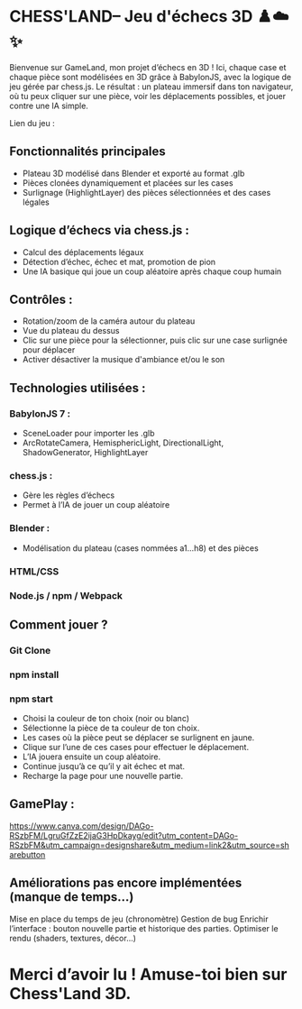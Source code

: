 # CHESS'LAND– Jeu d'échecs 3D ♟️☁️✨

Bienvenue sur GameLand, mon projet d’échecs en 3D !
Ici, chaque case et chaque pièce sont modélisées en 3D grâce à BabylonJS, avec la logique de jeu gérée par chess.js. 
Le résultat : un plateau immersif dans ton navigateur, où tu peux cliquer sur une pièce, voir les déplacements possibles, et jouer contre une IA simple.

Lien du jeu : 

## Fonctionnalités principales

- Plateau 3D modélisé dans Blender et exporté au format .glb
- Pièces clonées dynamiquement et placées sur les cases
- Surlignage (HighlightLayer) des pièces sélectionnées et des cases légales
## Logique d’échecs via chess.js :
- Calcul des déplacements légaux
- Détection d’échec, échec et mat, promotion de pion
- Une IA basique qui joue un coup aléatoire après chaque coup humain
## Contrôles :
- Rotation/zoom de la caméra autour du plateau
- Vue du plateau du dessus 
- Clic sur une pièce pour la sélectionner, puis clic sur une case surlignée pour déplacer
- Activer désactiver la musique d'ambiance et/ou le son
## Technologies utilisées : 
### BabylonJS 7 :
- SceneLoader pour importer les .glb
- ArcRotateCamera, HemisphericLight, DirectionalLight, ShadowGenerator, HighlightLayer
### chess.js :
- Gère les règles d’échecs 
- Permet à l’IA de jouer un coup aléatoire
### Blender :
- Modélisation du plateau (cases nommées a1…h8) et des pièces
### HTML/CSS 
### Node.js / npm / Webpack 

## Comment jouer ? 
### Git Clone
### npm install
### npm start 
- Choisi la couleur de ton choix (noir ou blanc)
- Sélectionne la pièce de ta couleur de ton choix.
- Les cases où la pièce peut se déplacer se surlignent en jaune.
- Clique sur l’une de ces cases pour effectuer le déplacement.
- L’IA jouera ensuite un coup aléatoire.
- Continue jusqu’à ce qu’il y ait échec et mat.
- Recharge la page pour une nouvelle partie.

## GamePlay : 
https://www.canva.com/design/DAGo-RSzbFM/LgruGfZzE2ijaG3HpDkayg/edit?utm_content=DAGo-RSzbFM&utm_campaign=designshare&utm_medium=link2&utm_source=sharebutton

## Améliorations pas encore implémentées (manque de temps...)

Mise en place du temps de jeu (chronomètre) 
Gestion de bug 
Enrichir l’interface : bouton nouvelle partie et historique des parties.
Optimiser le rendu (shaders, textures, décor...)

# Merci d’avoir lu ! Amuse-toi bien sur Chess'Land 3D.
